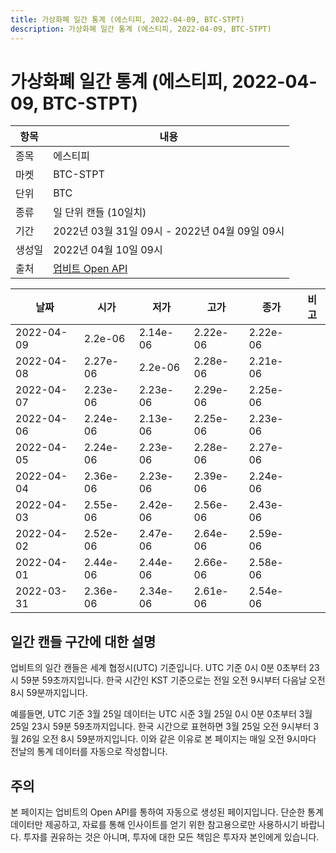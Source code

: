 ```yaml
---
title: 가상화폐 일간 통계 (에스티피, 2022-04-09, BTC-STPT)
description: 가상화폐 일간 통계 (에스티피, 2022-04-09, BTC-STPT)
---
```



가상화폐 일간 통계 (에스티피, 2022-04-09, BTC-STPT)
===

|항목|내용|
|--|--|
|종목|에스티피|
|마켓|BTC-STPT|
|단위|BTC|
|종류|일 단위 캔들 (10일치)|
|기간|2022년 03월 31일 09시 - 2022년 04월 09일 09시|
|생성일|2022년 04월 10일 09시|
|출처|[업비트 Open API](https://docs.upbit.com)|


|날짜|시가|저가|고가|종가|비고|
|--|--|--|--|--|--|
|2022-04-09|2.2e-06|2.14e-06|2.22e-06|2.22e-06|    |
|2022-04-08|2.27e-06|2.2e-06|2.28e-06|2.21e-06|    |
|2022-04-07|2.23e-06|2.23e-06|2.29e-06|2.25e-06|    |
|2022-04-06|2.24e-06|2.13e-06|2.25e-06|2.23e-06|    |
|2022-04-05|2.24e-06|2.23e-06|2.28e-06|2.27e-06|    |
|2022-04-04|2.36e-06|2.23e-06|2.39e-06|2.24e-06|    |
|2022-04-03|2.55e-06|2.42e-06|2.56e-06|2.43e-06|    |
|2022-04-02|2.52e-06|2.47e-06|2.64e-06|2.59e-06|    |
|2022-04-01|2.44e-06|2.44e-06|2.66e-06|2.58e-06|    |
|2022-03-31|2.36e-06|2.34e-06|2.61e-06|2.54e-06|    |


일간 캔들 구간에 대한 설명
---


업비트의 일간 캔들은 세계 협정시(UTC) 기준입니다. 
UTC 기준 0시 0분 0초부터 23시 59분 59초까지입니다. 
한국 시간인 KST 기준으로는 전일 오전 9시부터 다음날 오전 8시 59분까지입니다. 


예를들면, UTC 기준 3월 25일 데이터는 UTC 시준 3월 25일 0시 0분 0초부터 3월 25일 23시 59분 59초까지입니다. 
한국 시간으로 표현하면 3월 25일 오전 9시부터 3월 26일 오전 8시 59분까지입니다. 
이와 같은 이유로 본 페이지는 매일 오전 9시마다 전날의 통계 데이터를 자동으로 작성합니다. 


주의
---


본 페이지는 업비트의 Open API를 통하여 자동으로 생성된 페이지입니다. 
단순한 통계 데이터만 제공하고, 자료를 통해 인사이트를 얻기 위한 참고용으로만 사용하시기 바랍니다. 
투자를 권유하는 것은 아니며, 투자에 대한 모든 책임은 투자자 본인에게 있습니다. 
